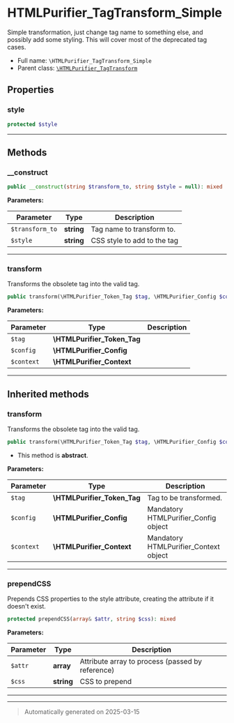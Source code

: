 
# HTMLPurifier_TagTransform_Simple

Simple transformation, just change tag name to something else,
and possibly add some styling. This will cover most of the deprecated
tag cases.



* Full name: `\HTMLPurifier_TagTransform_Simple`
* Parent class: [`\HTMLPurifier_TagTransform`](./HTMLPurifier_TagTransform.md)



## Properties


### style



```php
protected $style
```






***

## Methods


### __construct



```php
public __construct(string $transform_to, string $style = null): mixed
```








**Parameters:**

| Parameter | Type | Description |
|-----------|------|-------------|
| `$transform_to` | **string** | Tag name to transform to. |
| `$style` | **string** | CSS style to add to the tag |





***

### transform

Transforms the obsolete tag into the valid tag.

```php
public transform(\HTMLPurifier_Token_Tag $tag, \HTMLPurifier_Config $config, \HTMLPurifier_Context $context): string
```








**Parameters:**

| Parameter | Type | Description |
|-----------|------|-------------|
| `$tag` | **\HTMLPurifier_Token_Tag** |  |
| `$config` | **\HTMLPurifier_Config** |  |
| `$context` | **\HTMLPurifier_Context** |  |





***


## Inherited methods


### transform

Transforms the obsolete tag into the valid tag.

```php
public transform(\HTMLPurifier_Token_Tag $tag, \HTMLPurifier_Config $config, \HTMLPurifier_Context $context): mixed
```




* This method is **abstract**.



**Parameters:**

| Parameter | Type | Description |
|-----------|------|-------------|
| `$tag` | **\HTMLPurifier_Token_Tag** | Tag to be transformed. |
| `$config` | **\HTMLPurifier_Config** | Mandatory HTMLPurifier_Config object |
| `$context` | **\HTMLPurifier_Context** | Mandatory HTMLPurifier_Context object |





***

### prependCSS

Prepends CSS properties to the style attribute, creating the
attribute if it doesn't exist.

```php
protected prependCSS(array& $attr, string $css): mixed
```








**Parameters:**

| Parameter | Type | Description |
|-----------|------|-------------|
| `$attr` | **array** | Attribute array to process (passed by reference) |
| `$css` | **string** | CSS to prepend |





***


***
> Automatically generated on 2025-03-15
